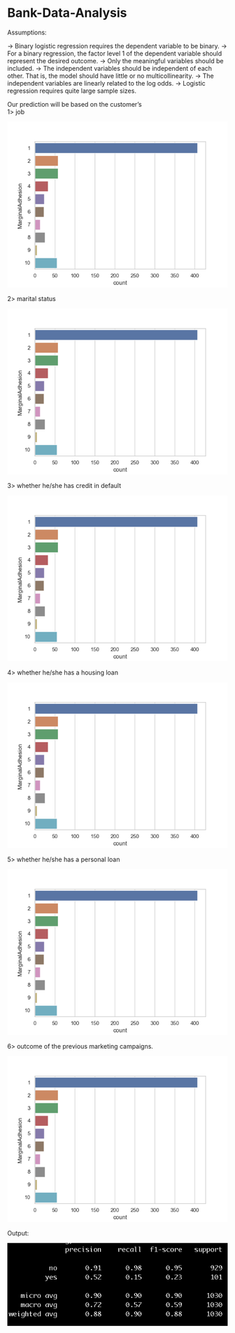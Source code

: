 # Bank-Data-Analysis

Assumptions:

-> Binary logistic regression requires the dependent variable to be binary.
-> For a binary regression, the factor level 1 of the dependent variable should represent the desired outcome.
-> Only the meaningful variables should be included.
-> The independent variables should be independent of each other. That is, the model should have little or no multicollinearity.
-> The independent variables are linearly related to the log odds.
-> Logistic regression requires quite large sample sizes.

Our prediction will be based on the customer’s <br/>
1> job <br/>

![alt text](https://github.com/gitvivekgupta/Cancer-Data-Analysis/blob/master/adhesion.png)


2> marital status<br/>

![alt text](https://github.com/gitvivekgupta/Cancer-Data-Analysis/blob/master/adhesion.png)

3> whether he/she has credit in default<br/>

![alt text](https://github.com/gitvivekgupta/Cancer-Data-Analysis/blob/master/adhesion.png)

4> whether he/she has a housing loan<br/>

![alt text](https://github.com/gitvivekgupta/Cancer-Data-Analysis/blob/master/adhesion.png)

5> whether he/she has a personal loan <br/>

![alt text](https://github.com/gitvivekgupta/Cancer-Data-Analysis/blob/master/adhesion.png)

6> outcome of the previous marketing campaigns.

![alt text](https://github.com/gitvivekgupta/Cancer-Data-Analysis/blob/master/adhesion.png)



Output:

![alt text](https://github.com/gitvivekgupta/Bank-Data-Analysis/blob/master/Screen%20Shot%202018-10-03%20at%209.18.26%20PM.png)
